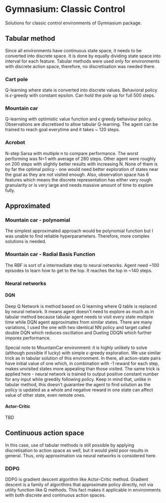 # Gymnasium: Classic Control
Solutions for classic control environments of Gymnasium package.

## Tabular method

Since all environments have continuous state space, it needs to be converted into discrete space. It is done by equally
dividing state space into interval for each feature. Tabular methods were used only for environments with discrete
action space, therefore, no discretisation was needed there.

### Cart pole
Q-learning where state is converted into discrete values. Behavioral policy is $\epsilon$-greedy with constant
epsilon. Can hold the pole up for full 500 steps.

### Mountain car
Q-learning with optimistic value function and $\epsilon$ greedy behaviour policy.
Observations are discretised to allow tabular Q-learning. 
The agent can be trained to reach goal everytime and it takes ~ 120 steps. 

### Acrobot
N-step Sarsa with multiple n to compare performance. The worst performing was N=1 with average of 280 steps.
Other agent were roughly on 200 steps with slightly better results with increasing N. None of them is by far 
the optimal policy - one would need better exploration of states near the goal as they are not visited enough.
Also, observation space has 6 features which means the discrete representation has either
very rough granularity or is very large and needs massive amount of time to explore fully.

## Approximated
### Mountain car - polynomial
The simplest approximated approach would be polynomial function but I was unable to find 
reliable hyperparameters. Therefore, more complex solutions is needed.

### Mountain car - Radial Basis Function
The RBF is sort of a intermediate step to neural networks.
Agent need ~100 episodes to learn how to get to the top. It reaches the top in ~140 steps.

### Neural networks

#### DQN
Deep Q Network is method based on Q learning where Q table is replaced by neural network. 
It means agent doesn't need to explore as much as in tabular method because tabular 
agent needs to visit every state multiple time while DQN agent approximates from similar
states. There are many variations, I used the one with two identical NN policy and target called
double DQN which reduces oscillation and Dueling DDQN which further impores performance.

Special note to MountainCar environment: it is highly unlikely to solve (although possible if lucky) with simple 
$\epsilon$-greedy exploration. We use similar trick as in tabular solution of this environment. In there, all
action-state pairs have initial value of one which, in combination with -1 reward for each step, makes unvisited states
more appealing than those visited. The same trick is applied here - neural network is trained to output positive 
constant number for any input while greedily following policy. Keep in mind that, unlike in tabular method, this
doesn't guarantee the agent to find solution as the policy is updated as a whole and negative reward in one state can
affect value of other state, even remote ones.

#### Actor-Critic
TBD

## Continuous action space

In this case, use of tabular methods is still possible by applying discretisation to action space as well, but it
would yield poor results in general. Thus, only approximation via neural networks is considered here.

### DDPG
DDPG is gradient descent algorithm like Actor-Critic method. Gradient descent is a family of algorithms that
approximate policy directly, not via utility function like Q methods. This fact makes it applicable in environments 
with both discrete and continuous action spaces.
